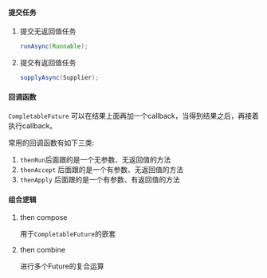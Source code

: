 #### 提交任务

1. 提交无返回值任务

   ```java
   runAsync(Runnable);
   ```

2. 提交有返回值任务

   ```java
   supplyAsync(Supplier);
   ```

#### 回调函数

`CompletableFuture` 可以在结果上面再加一个callback，当得到结果之后，再接着执行callback。

常用的回调函数有如下三类:

1. `thenRun`后面跟的是一个无参数、无返回值的方法
2. `thenAccept` 后面跟的是一个有参数、无返回值的方法
3.  `thenApply` 后面跟的是一个有参数、有返回值的方法

#### 组合逻辑

1. then compose

   用于`CompletableFuture`的嵌套

2. then combine

   进行多个Future的复合运算

